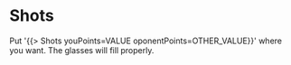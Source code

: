Shots
=====

Put '{{> Shots youPoints=VALUE oponentPoints=OTHER_VALUE}}' where you want.
The glasses will fill properly.
